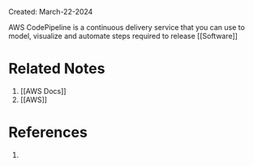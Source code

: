 Created: March-22-2024

AWS CodePipeline is a continuous delivery service that you can use to model, visualize and automate steps required to release [[Software]]
# Related Notes

1. [[AWS Docs]]
2. [[AWS]]
# References

1. 